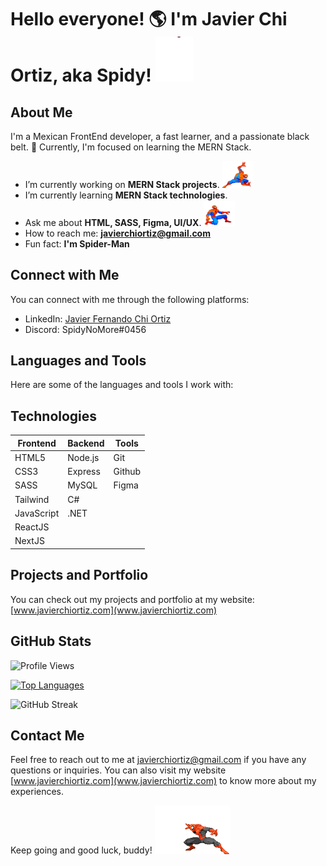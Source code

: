 # Hello everyone! :earth_americas: I'm Javier Chi Ortiz, aka Spidy! <img src="https://github.com/SpidySamurai/SpidySamurai/blob/master/Assets/saludo-spidy.gif" width="60px">

## About Me

I'm a Mexican FrontEnd developer, a fast learner, and a passionate black belt. 🥋 Currently, I'm focused on learning the MERN Stack. 

- I’m currently working on **MERN Stack projects**. <img src="https://github.com/SpidySamurai/SpidySamurai/blob/master/Assets/work-spidy.gif" width="50px">
- I’m currently learning **MERN Stack technologies**. 
- Ask me about **HTML, SASS, Figma, UI/UX**. <img src="https://github.com/SpidySamurai/SpidySamurai/blob/master/Assets/help-spidy.gif" width="50px">
- How to reach me: **javierchiortiz@gmail.com**
- Fun fact: **I'm Spider-Man**

## Connect with Me

You can connect with me through the following platforms:

- LinkedIn: [Javier Fernando Chi Ortiz](https://linkedin.com/in/javier-fernando-chi-ortiz)
- Discord: SpidyNoMore#0456

## Languages and Tools

Here are some of the languages and tools I work with:

## Technologies

| Frontend    | Backend  | Tools   |
| ----------- | -------- | ------- |
| HTML5       | Node.js  | Git     |
| CSS3        | Express  | Github  |
| SASS        | MySQL    | Figma   |
| Tailwind    | C#       |         |
| JavaScript  | .NET     |         |
| ReactJS     |          |         |
| NextJS      |          |         |


## Projects and Portfolio

You can check out my projects and portfolio at my website: [www.javierchiortiz.com](www.javierchiortiz.com)

## GitHub Stats

![Profile Views](https://komarev.com/ghpvc/?username=spidysamurai&label=Profile%20views&color=0e75b6&style=flat)

[![Top Languages](https://github-readme-stats.vercel.app/api/top-langs/?username=spidysamurai&layout=compact)](https://github.com/spidysamurai)

![GitHub Streak](https://github-readme-streak-stats.herokuapp.com/?user=spidysamurai)

## Contact Me

Feel free to reach out to me at javierchiortiz@gmail.com if you have any questions or inquiries. You can also visit my website [www.javierchiortiz.com](www.javierchiortiz.com) to know more about my experiences.

Keep going and good luck, buddy! <img src="https://github.com/SpidySamurai/SpidySamurai/blob/master/Assets/good-spidy.gif" width="120px">
